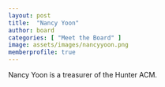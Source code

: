 ```yaml
---
layout: post
title:  "Nancy Yoon"
author: board
categories: [ "Meet the Board" ]
image: assets/images/nancyyoon.png
memberprofile: true
---
```



Nancy Yoon is a treasurer of the Hunter ACM.


